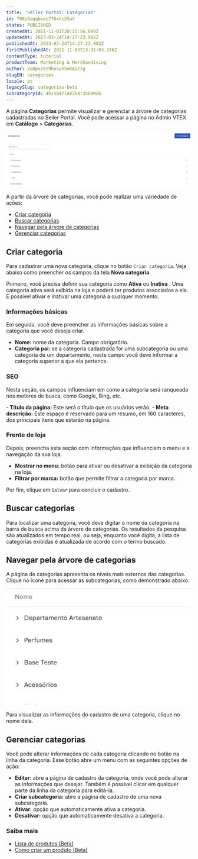 ```yaml
---
title: 'Seller Portal: Categorias'
id: 798zOqqqbeec776xhcXSuV
status: PUBLISHED
createdAt: 2021-11-01T20:15:56.899Z
updatedAt: 2023-03-24T14:27:23.982Z
publishedAt: 2023-03-24T14:27:23.982Z
firstPublishedAt: 2021-11-03T13:31:03.376Z
contentType: tutorial
productTeam: Marketing & Merchandising
author: 2o8pvz6z9hvxvhSoKAiZzg
slugEN: categories
locale: pt
legacySlug: categorias-beta
subcategoryId: 4hisB47iAVZk4r3SEmMoG
---
```


A página **Categorias** permite visualizar e gerenciar a árvore de categorias cadastradas no Seller Portal. Você pode acessar a página no Admin VTEX em **Catálogo** > **Categorias**.

![categorias-pt](https://raw.githubusercontent.com/vtexdocs/help-center-content/refs/heads/main/docs/pt/tutorials/Sellers/Seller%20Portal/categorias_1.PNG)

A partir da árvore de categorias, você pode realizar uma variedade de ações:

- [Criar categoria](#criar-categoria)
- [Buscar categorias](#buscar-categorias)
- [Navegar pela árvore de categorias](#navegar-pela-arvore-de-categorias)
- [Gerenciar categorias](#gerenciar-categorias)

## Criar categoria
Para cadastrar uma nova categoria, clique no botão `Criar categoria`. Veja abaixo  como preencher os campos da tela __Nova categoria__.

Primeiro, você precisa definir sua categoria como **Ativa** <i class="fas fa-toggle-on"></i> ou **Inativa** <i class="fas fa-toggle-off"></i>. Uma categoria ativa será exibida na loja e poderá ter produtos associados a ela. É possível ativar e inativar uma categoria a qualquer momento.

### Informações básicas
Em seguida, você deve preencher as informações básicas sobre a categoria que você deseja criar.

- **Nome:** nome da categoria. Campo obrigatório.
- **Categoria pai:** se a categoria cadastrada for uma subcategoria ou uma categoria de um departamento, neste campo você deve informar a categoria superior a que ela pertence.

 ### SEO
Nesta seção, os campos influenciam em como a categoria será ranqueada nos motores de busca, como Google, Bing, etc.

 **- Título da página:** Este será o título que os usuários verão.
 **- Meta descrição:** Este espaço é reservado para um resumo, em 160 caracteres, dos principais itens que estarão na página. 

### Frente de loja
Depois, preencha esta seção com informações que influenciam o menu e a navegação da sua loja.

- **Mostrar no menu:** botão para ativar ou desativar a exibição da categoria na loja.
- **Filtrar por marca:** botão que permite filtrar a categoria  por marca.

Por fim, clique em `Salvar` para concluir o cadastro.

## Buscar categorias
Para localizar uma categoria, você deve digitar o nome da categoria na barra de busca acima da árvore de categorias. Os resultados da pesquisa são atualizados em tempo real, ou seja, enquanto você digita, a lista de categorias exibidas é atualizada de acordo com o termo buscado.

## Navegar pela árvore de categorias
A página de categorias apresenta os níveis mais externos das categorias. Clique no ícone <i class="fas fa-angle-right"></i> para acessar as subcategorias, como demonstrado abaixo.

![arvore-categoria-PT](https://raw.githubusercontent.com/vtexdocs/help-center-content/refs/heads/main/docs/pt/tutorials/Sellers/Seller%20Portal/categorias_2.gif)

Para visualizar as informações do cadastro de uma categoria, clique no nome dela.

## Gerenciar categorias
Você pode alterar informações de cada categoria clicando no botão <i class="fas fa-ellipsis-v"></i> na linha da categoria. Esse botão abre um menu com as seguintes opções de ação:

- **Editar:** abre a página de cadastro da categoria, onde você pode alterar as informações que desejar. Também é possível clicar em qualquer parte da linha da categoria para editá-la.
- **Criar subcategoria:** abre a página de cadastro de uma nova subcategoria.
- **Ativar:** opção que automaticamente ativa a categoria.
- **Desativar:** opção que automaticamente desativa a categoria.

### Saiba mais

* [Lista de produtos (Beta)](/pt/tutorial/lista-de-produtos-beta--49vxWqoaWRZC4atwLz6cMg)
* [Como criar um produto (Beta)](/pt/tutorial/como-criar-um-produto-beta--671zAWe0B9eCikzDu7kB1G)

